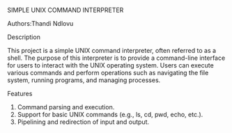 SIMPLE UNIX COMMAND INTERPRETER

Authors:Thandi Ndlovu

Description

This project is a simple UNIX command interpreter, often referred to as a shell. The purpose of this interpreter is to provide a command-line interface for users to interact with the UNIX operating system. Users can execute various commands and perform operations such as navigating the file system, running programs, and managing processes.

Features

1. Command parsing and execution.
2. Support for basic UNIX commands (e.g., ls, cd, pwd, echo, etc.).
3. Pipelining and redirection of input and output.
